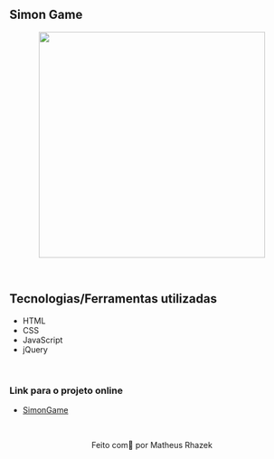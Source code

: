 ## Simon Game

<div align="center">
<img height="400px" src="https://user-images.githubusercontent.com/50714597/159590767-7aef7042-5657-4e0d-97bc-ae6ca41ab23c.gif" align="center" />
</div>

&nbsp;

## Tecnologias/Ferramentas utilizadas

* HTML
* CSS
* JavaScript
* jQuery

&nbsp;

### Link para o projeto online
* [SimonGame](https://rhazek.github.io/Simon-Game/)

&nbsp;

<p align="center">Feito com💙 por Matheus Rhazek</p>
